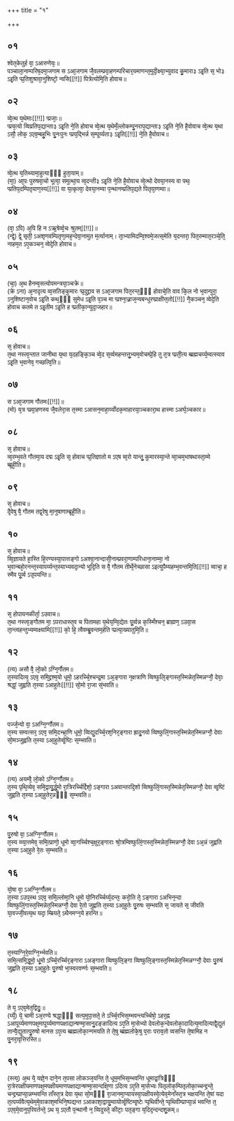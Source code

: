+++
title = "१"

+++
## ०१
श्वेत᳘केतुर्ह वा᳘ ऽआरुणेयः᳘॥  
पञ्चाला᳘नाम्परिष᳘दमा᳘जगाम स ऽआ᳘जगाम जै᳘वलम्प्रवा᳘हणम्परिचार᳘यमाणन्त᳘मुदी᳘क्ष्या᳘भ्युवाद कु᳘मारा३ ऽइ᳘ति स᳘ भो३ ऽइ᳘ति प्प्र᳘तिशुश्रावा᳘नुशिष्टो᳘ न्वसि[[!!]] पित्रेत्योमि᳘ति होवाच॥  
## ०२
व्वे᳘त्थ य᳘थेमाः[[!!]] प्प्रजाः᳘॥  
प्प्रय᳘त्यो व्विप्रतिप᳘द्यान्ता३ ऽइ᳘ति ने᳘ति होवाच व्वे᳘त्थ य᳘थेमँ᳘ल्लोकम्पु᳘नराप᳘द्यान्ता३ ऽइ᳘ति ने᳘ति है᳘वोवाच व्वे᳘त्थ य᳘था ऽसौ᳘ लोक᳘ ऽएव᳘म्बहु᳘भिः पु᳘नःपुनः प्प्रय᳘द्भिर्न्न स᳘म्पूर्य्यता३ ऽइ᳘ति[[!!]] ने᳘ति है᳘वोवाच॥  
## ०३
व्वे᳘त्थ य᳘तिथ्यामा᳘हुत्याᳫँ᳭ हुता᳘याम्॥  
(मा᳘) आ᳘पः पुरुषवा᳘चो भूत्वा᳘ समुत्था᳘य व्व᳘दन्ती३ ऽइ᳘ति ने᳘ति है᳘वोवाच व्वे᳘त्थो देवया᳘नस्य वा पथः᳘ प्प्रतिप᳘दम्पितृयाण᳘स्य[[!!]] वा य᳘त्कृत्वा᳘ देवया᳘नम्वा प᳘न्थानम्प्रतिप᳘द्यते पितृया᳘णम्वा॥  
## ०४
(वा᳘ ऽपि) अ᳘पि हि न ऽऋ᳘षेर्व्व᳘चः श्रुतम्[[!!]]॥  
(न्द्वे᳘) द्वे᳘ सृती᳘ ऽअशृणवम्पितृणा᳘मह᳘न्देवा᳘नामुत म᳘र्त्यानाम्। ता᳘भ्यामिदम्वि᳘श्वमे᳘जत्स᳘मेति य᳘दन्तरा᳘ पित᳘रम्मात᳘रञ्चे᳘ति᳘ नाहम᳘त ऽए᳘कञ्चन᳘ व्वेदे᳘ति होवाच॥  
## ०५
(चा᳘) अ᳘थ हैनम्व᳘सत्योपमन्त्रया᳘ञ्चक्रे॥  
(क्रे ऽना) अ᳘नादृत्य व्व᳘सतिङ्कुमारः प्प्र᳘दुद्द्राव स ऽआ᳘जगाम पित᳘रन्त᳘ᳫँ᳘ होवाचे᳘ति वाव कि᳘ल नो भ᳘वान्पुरा᳘ ऽनुशिष्टान᳘वोच ऽइ᳘ति कथ᳘ᳫँ᳘ सुमेध ऽइ᳘ति प᳘ञ्च मा प्प्रश्ना᳘न्न्राज᳘न्यबन्धुरप्प्राक्षीत्त᳘तो[[!!]] नै᳘कञ्चन᳘ व्वेदे᳘ति होवाच कतमे त ऽइ᳘तीम ऽइ᳘ति ह प्प्रतीका᳘न्युदा᳘जहार॥  
## ०६
स᳘ होवाच॥  
त᳘था नस्त्व᳘न्तात जानीथा य᳘था य᳘दहङ्कि᳘ञ्च व्वे᳘द स᳘र्व्वमहन्तत्तु᳘भ्यम᳘वोचम्प्रे᳘हि तु त᳘त्र प्प्रती᳘त्य ब्ब्रह्मचर्य्य᳘म्वत्स्याव ऽइ᳘ति भ᳘वानेव᳘ गच्छत्वि᳘ति॥  
## ०७
स ऽआ᳘जगाम गौतमः[[!!]]॥  
(मो) य᳘त्र प्प्रवा᳘हणस्य जै᳘वलेरा᳘स त᳘स्मा ऽआसन᳘माहा᳘र्य्योदक᳘माहारया᳘ञ्चकारा᳘थ हास्मा ऽअर्घ᳘ञ्चकार॥  
## ०८
स᳘ होवाच॥  
व्व᳘रम्भ᳘वते गौतमा᳘य दद्म ऽइ᳘ति स᳘ होवाच प्प्र᳘तिज्ञातो म ऽएष व्व᳘रो यान्तु᳘ कुमारस्या᳘न्ते व्वा᳘चम᳘भाषथास्ता᳘म्मे ब्ब्रूही᳘ति॥  
## ०९
स᳘ होवाच॥  
दै᳘वेषु वै᳘ गौतम तद्व᳘रेषु मा᳘नुषाणाम्ब्रूही᳘ति॥  
## १०
स᳘ होवाच॥  
व्वि᳘ज्ञायते हा᳘स्ति हि᳘रण्यस्या᳘पात्तङ्गो ऽअश्वा᳘नान्दासी᳘नाम्प्रवरा᳘णाम्परिधाना᳘नाम्मा᳘ नो भ᳘वान्बहो᳘रनन्त᳘स्यापर्य्यन्त᳘स्याभ्यवदा᳘न्यो भूदि᳘ति स वै᳘ गौतम तीर्थे᳘नेच्छासा ऽइत्युपैम्यहम्भ᳘वन्तमि᳘ति[[!!]] व्वाचा᳘ ह स्मैव पू᳘र्व्व ऽउ᳘पयन्ति॥  
## ११
स᳘ होपायनकीर्ता᳘ ऽउवाच॥  
त᳘था नस्त्व᳘ङ्गौतम मा᳘ ऽपराधास्त᳘व च पितामहा य᳘थेय᳘म्वि᳘द्येतः पू᳘र्व्वन्न क᳘स्मिँश्चन᳘ ब्राह्मण᳘ ऽउवा᳘स ता᳘न्त्वहन्तुभ्यम्वक्ष्यामि[[!!]] को᳘ हि᳘ त्वैवम्ब्रु᳘वन्तम᳘र्हति प्प्रत्या᳘ख्यातुमि᳘ति॥  
## १२
(त्य) असौ वै᳘ लो᳘को ऽग्नि᳘र्गौतम॥  
त᳘स्यादित्य᳘ ऽएव᳘ समि᳘द्द्रश्म᳘यो धूमो᳘ ऽहरर्च्चि᳘श्चन्द्र᳘मा ऽअ᳘ङ्गारा न᳘क्षत्राणि व्विष्फुलि᳘ङ्गास्त᳘स्मिन्नेत᳘स्मिन्नग्नौ᳘ देवाः᳘ श्रद्धां᳘ जुह्वति त᳘स्या ऽआहुतेः[[!!]] सो᳘मो रा᳘जा सं᳘भवति॥  
## १३
पर्ज्ज᳘न्यो वा᳘ ऽअग्नि᳘र्ग्गौतम॥  
त᳘स्य सम्वत्सर᳘ ऽएव᳘ समि᳘दभ्भ्रा᳘णि धूमो᳘ व्विद्यु᳘दर्च्चि᳘रश᳘निर᳘ङ्गारा ह्रादु᳘नयो व्विष्फुलिं᳘गास्त᳘स्मिन्नेत᳘स्मिन्नग्नौ᳘ देवाः सो᳘मञ्जुह्वति त᳘स्या ऽआ᳘हुतेर्व्वृ᳘ष्टिः स᳘म्भवति॥  
## १४
(त्य) अयम्वै᳘ लो᳘को ऽग्नि᳘र्ग्गौतम॥  
त᳘स्य पृथि᳘व्येव᳘ समि᳘द्वायु᳘र्द्धूमो रा᳘त्रिरर्च्चिर्द्दिशो᳘ ऽङ्गारा ऽअवान्तरदि᳘शो व्विष्फुलिं᳘गास्त᳘स्मिन्नेत᳘स्मिन्नग्नौ᳘ देवा व्वृ᳘ष्टिं जुह्वति त᳘स्या ऽआ᳘हुतेर᳘न्नᳫँ᳭ स᳘म्भवति॥  
## १५
पु᳘रुषो वा᳘ ऽअग्नि᳘र्ग्गौतम॥  
त᳘स्य व्व्या᳘त्तमेव᳘ समि᳘त्प्राणो᳘ धूमो व्वा᳘गर्च्चिश्च᳘क्षुर᳘ङ्गाराः श्रो᳘त्रम्विष्फुलिं᳘गास्त᳘स्मिन्नेत᳘स्मिन्नग्नौ᳘ देवा ऽअ᳘न्नं जुह्वति त᳘स्या ऽआ᳘हुते रे᳘तः स᳘म्भवति॥  
## १६
यो᳘षा वा᳘ ऽअग्नि᳘र्ग्गौतम॥  
त᳘स्या ऽउप᳘स्थ ऽएव᳘ समि᳘ल्लोमा᳘नि धूमो यो᳘निरर्च्चिर्य्य᳘दन्तः᳘ करो᳘ति ते᳘ ऽङ्गारा ऽअभिन᳘न्दा व्विष्फुलिं᳘गास्त᳘स्मिन्नेत᳘स्मिन्नग्नौ᳘ देवा रे᳘तो जुह्वति त᳘स्या ऽआ᳘हुतेः पु᳘रुषः स᳘म्भवति स᳘ जायते स᳘ जीवति या᳘वज्जी᳘वत्य᳘थ यदा᳘ म्म्रियते᳘ ऽथैनमग्न᳘ये हरन्ति॥  
## १७
त᳘स्याग्नि᳘रे᳘वाग्नि᳘र्भ्भवति॥  
समि᳘त्समि᳘द्धूमो᳘ धू᳘मो ऽर्च्चि᳘रर्च्चिर᳘ङ्गारा ऽअङ्गारा व्विष्फुलि᳘ङ्गा व्विष्फुलि᳘ङ्गास्त᳘स्मिन्नेत᳘स्मिन्नग्ग्नौ᳘ देवाः पु᳘रुषं जुह्वति त᳘स्या ऽआ᳘हुतेः पु᳘रुषो भा᳘स्वरवर्ण्णः स᳘म्भवति॥  
## १८
ते य᳘ ऽएव᳘मेत᳘द्विदुः᳘॥  
(र्य्ये᳘) ये᳘ चामी ऽअ᳘रण्ये श्रद्धा᳘ᳫँ᳘ सत्य᳘मुपा᳘सते᳘ ते ऽर्च्चि᳘रभिस᳘म्भवन्त्यर्च्चिषो᳘ ऽहर᳘ह्न ऽआपूर्य्यमाणपक्ष᳘मापूर्य्यमाणपक्षाद्यान्षण्मा᳘सानु᳘दङ्ङादित्य ऽए᳘ति मा᳘सेभ्यो देवलोक᳘न्देवलोका᳘दादित्य᳘मादित्याद्वै᳘द्युतं तान्वै᳘द्युतात्पु᳘रुषो मानस ऽए᳘त्य ब्ब्रह्मलोका᳘न्गमयति ते ते᳘षु ब्ब्रह्मलोके᳘षु प᳘राः पराव᳘तो व्वसन्ति ते᳘षामिह न पु᳘नरा᳘वृत्तिरस्ति॥  
## १९
(स्त्य᳘) अ᳘थ ये᳘ यज्ञे᳘न दाने᳘न त᳘पसा लोकञ्ज᳘यन्ति ते᳘ धूम᳘मभिस᳘म्भवन्ति धूमाद्रा᳘त्रिᳫँ᳭ रा᳘त्रेरपक्षीयमाणपक्ष᳘मपक्षीयमाणपक्षाद्यान्षण्मा᳘सान्दक्षि᳘णा ऽदित्य ऽए᳘ति मा᳘सेभ्यः पितृलोक᳘म्पितृलोका᳘च्चन्द्द्रन्ते᳘ चन्द्द्रम्प्राप्या᳘न्नम्भवन्ति ताँस्त᳘त्र देवा य᳘था सो᳘मᳫँ᳭ रा᳘जानमा᳘प्यायस्वा᳘पक्षीयस्वे᳘त्येव᳘मेनाँस्त᳘त्र भक्षयन्ति ते᳘षां यदा त᳘त्पर्य्यवैत्य᳘थेम᳘मे᳘वाकाश᳘मभिनि᳘ष्पद्यन्त ऽआकाशा᳘द्वायु᳘म्वायोर्व्वृ᳘ष्टिम्वृ᳘ष्टेः प्पृथिवीन्ते᳘ प्पृथिवीम्प्राप्या᳘न्नं भवन्ति त᳘ ऽएव᳘मे᳘वानुप᳘रिवर्तन्ते᳘ ऽथ य᳘ ऽएतौ प᳘न्थानौ न᳘ व्विदुस्ते᳘ कीटाः᳘ पत᳘ङ्गा य᳘दिद᳘न्दन्दशू᳘कम्॥  
